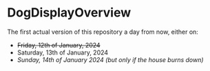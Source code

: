 # DogDisplayOverview

The first actual version of this repository a day from now, either on:
- ~~Friday, 12th of January, 2024~~
- Saturday, 13th of January, 2024 
- *Sunday, 14th of January 2024 (but only if the house burns down)*